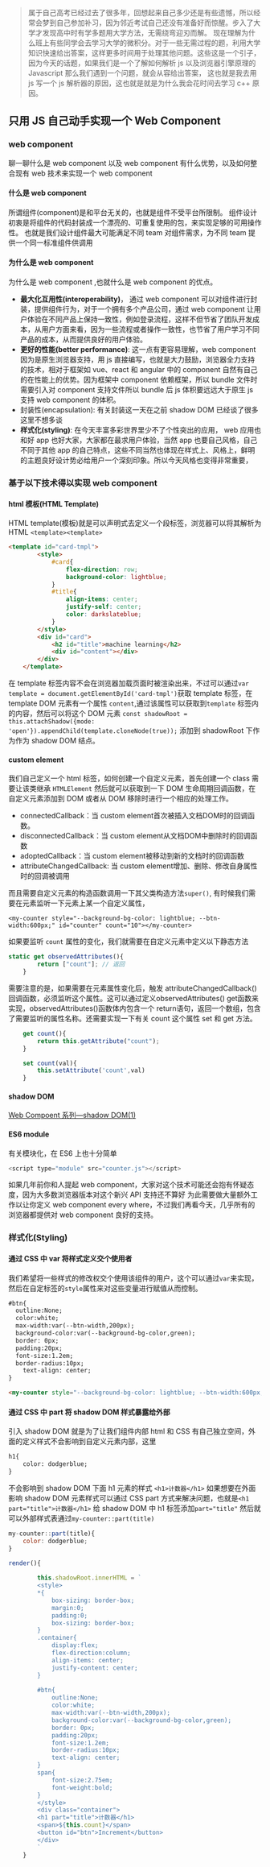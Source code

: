 
> 属于自己高考已经过去了很多年，回想起来自己多少还是有些遗憾，所以经常会梦到自己参加补习，因为邻近考试自己还没有准备好而惊醒。步入了大学才发现高中时有学多题用大学方法，无需绕弯迎刃而解。
现在理解为什么班上有些同学会去学习大学的微积分。对于一些无需过程的题，利用大学知识快速给出答案，这样更多时间用于处理其他问题。这些这是一个引子，因为今天的话题，如果我们是一个了解如何解析 js 以及浏览器引擎原理的 Javascript 那么我们遇到一个问题，就会从容给出答案，
这也就是我去用 js 写一个 js 解析器的原因，这也就是就是为什么我会花时间去学习 c++ 原因。

## 只用 JS 自己动手实现一个 Web Component

### web component

聊一聊什么是 web component 以及 web component 有什么优势，以及如何整合现有 web 技术来实现一个 web component

#### 什么是 web component
所谓组件(component)是和平台无关的，也就是组件不受平台所限制。
组件设计初衷是将组件的代码封装成一个漂亮的、可重复使用的包，来实现足够的可用操作性。
也就是我们设计组件最大可能满足不同 team 对组件需求，为不同 team 提供一个同一标准组件供调用

#### 为什么是 web component

为什么是 web component ,也就什么是 web component 的优点。

- **最大化互用性(interoperability)**， 通过 web component 可以对组件进行封装，提供组件行为，对于一个拥有多个产品公司，通过 web component 让用户体验在不同产品上保持一致性，例如登录流程，这样不但节省了团队开发成本，从用户方面来看，因为一些流程或者操作一致性，也节省了用户学习不同产品的成本，从而提供良好的用户体验。
- **更好的性能(better performance)**: 这一点有更容易理解，web component 因为是原生浏览器支持，用 js 直接编写，也就是大力鼓励，浏览器全力支持的技术，相对于框架如 vue、react 和 angular 中的 component 自然有自己的在性能上的优势。因为框架中 component 依赖框架，所以 bundle 文件时需要引入对 component 支持文件所以 bundle 后 js 体积要远远大于原生 js 支持 web component 的体积。
- 封装性(encapsulation): 有关封装这一天在之前 shadow DOM 已经谈了很多这里不想多谈
- **样式化(styling)**: 在今天丰富多彩世界里少不了个性突出的应用， web 应用也和好 app 也好大家，大家都在最求用户体验，当然 app 也要自己风格，自己不同于其他 app 的自己特点，这些不同当然也体现在样式上、风格上，鲜明的主题良好设计势必给用户一个深刻印象。所以今天风格也变得非常重要，

### 基于以下技术得以实现 web component 
#### html 模板(HTML Template)
HTML template(模板)就是可以声明式去定义一个段标签，浏览器可以将其解析为 HTML
`<template><template>`
```html
<template id="card-tmpl">
        <style>
            #card{
                flex-direction: row;
                background-color: lightblue;
            }
            #title{
                align-items: center;
                justify-self: center;
                color: darkslateblue;
            }
        </style>
        <div id="card">
            <h2 id="title">machine learning</h2>
            <div id="content"></div>
        </div>
    </template>
```
在 template 标签内容不会在浏览器加载页面时被渲染出来，不过可以通过`var template = document.getElementById('card-tmpl')`获取 template 标签，在 template DOM 元素有一个属性 `content`,通过该属性可以获取到`template` 标签内的内容，然后可以将这个 DOM 元素 `const shadowRoot = this.attachShadow({mode: 'open'}).appendChild(template.cloneNode(true));` 添加到 shadowRoot 下作为作为 shadow DOM 结点。

#### custom element
我们自己定义一个 html 标签，如何创建一个自定义元素，首先创建一个 class 需要让该类继承 `HTMLElement` 然后就可以获取到一下 DOM 生命周期回调函数，在自定义元素添加到 DOM 或者从 DOM 移除时进行一个相应的处理工作。

- connectedCallback：当 custom element首次被插入文档DOM时的回调函数。
- disconnectedCallback：当 custom element从文档DOM中删除时的回调函数
- adoptedCallback：当 custom element被移动到新的文档时的回调函数
- attributeChangedCallback: 当 custom element增加、删除、修改自身属性时的回调被调用

而且需要自定义元素的构造函数调用一下其父类构造方法`super()`, 有时候我们需要在元素监听一下元素上某一个自定义属性，
```
<my-counter style="--background-bg-color: lightblue; --btn-width:600px;" id="counter" count="10"></my-counter>
```
如果要监听 `count` 属性的变化，我们就需要在自定义元素中定义以下静态方法

```js
static get observedAttributes(){
        return ["count"]; // 返回
    }
```
需要注意的是，如果需要在元素属性变化后，触发 attributeChangedCallback()回调函数，必须监听这个属性。这可以通过定义observedAttributes() get函数来实现，observedAttributes()函数体内包含一个 return语句，返回一个数组，包含了需要监听的属性名称。还需要实现一下有关 count 这个属性 set 和 get 方法。

```js
    get count(){
        return this.getAttribute("count");
    }

    set count(val){
        this.setAttribute('count',val)
    }
```

#### shadow DOM
[Web Compoent 系列—shadow DOM(1)](https://juejin.cn/post/6993238862805860366)

#### ES6 module
有关模块化，在 ES6 上也十分简单
```js
<script type="module" src="counter.js"></script>
```

如果几年前你和人提起 web component，大家对这个技术可能还会抱有怀疑态度，因为大多数浏览器版本对这个新兴 API 支持还不算好
为此需要做大量额外工作以让你定义 web component every where，不过我们再看今天，几乎所有的浏览器都提供对 web component 良好的支持。


### 样式化(Styling)
#### 通过 CSS 中 var 将样式定义交个使用者
我们希望将一些样式的修改权交个使用该组件的用户，这个可以通过`var`来实现，然后在自定标签的`style`属性来对这些变量进行赋值从而控制。
```html
#btn{
  outline:None;
  color:white;
  max-width:var(--btn-width,200px);
  background-color:var(--background-bg-color,green);
  border: 0px;
  padding:20px;
  font-size:1.2em;
  border-radius:10px;
	text-align: center;
}
```
```html
<my-counter style="--background-bg-color: lightblue; --btn-width:600px;" id="counter" count="10"></my-counter>
```


#### 通过 CSS 中 part 将 shadow DOM 样式暴露给外部

引入 shadow DOM 就是为了让我们组件内部 html 和 CSS 有自己独立空间，外面的定义样式不会影响到自定义元素内部，这里

```html
h1{
	color: dodgerblue;
}
```
不会影响到 shadow DOM 下面 h1 元素的样式 `<h1>计数器</h1>` 如果想要在外面影响 shadow DOM 元素样式可以通过 CSS part 方式来解决问题，也就是`<h1 part="title">计数器</h1>` 给 shadow DOM 中 h1 标签添加`part="title"` 然后就可以外部样式表通过`my-counter::part(title)` 

```js
my-counter::part(title){
	color: dodgerblue;
}
```

```javascript
render(){
        
        this.shadowRoot.innerHTML = `
        <style>
        *{
            box-sizing: border-box;
            margin:0;
            padding:0;
            box-sizing: border-box;
        }
        .container{
            display:flex;
            flex-direction:column;
            align-items: center;
            justify-content: center;
        }
        
        #btn{
            outline:None;
            color:white;
            max-width:var(--btn-width,200px);
            background-color:var(--background-bg-color,green);
            border: 0px;
            padding:20px;
            font-size:1.2em;
            border-radius:10px;
            text-align: center;
        }
        span{
            font-size:2.75em;
            font-weight:bold;
        }
        </style>
        <div class="container">
        <h1 part="title">计数器</h1>
        <span>${this.count}</span>
        <button id="btn">Increment</button> 
        </div>
        `
    }
```



